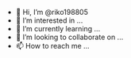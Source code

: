- 👋 Hi, I’m @riko198805
- 👀 I’m interested in ...
- 🌱 I’m currently learning ...
- 💞️ I’m looking to collaborate on ...
- 📫 How to reach me ...

<!---
riko198805/riko198805 is a ✨ special ✨ repository because its `README.md` (this file) appears on your GitHub profile.
You can click the Preview link to take a look at your changes.
---
